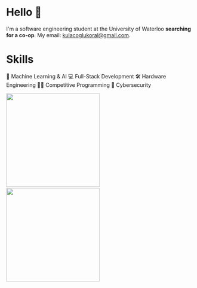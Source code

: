 # Hello 👋
I'm a software engineering student at the University of Waterloo **searching for a co-op**. My email: kulacoglukoral@gmail.com.

# Skills
🤖 Machine Learning & AI 💻 Full-Stack Development 🛠️ Hardware Engineering 👨‍💻 Competitive Programming 🔐 Cybersecurity

<div class='container'>
<img style="height: 250px; width: auto" class="img" src="https://github-readme-stats.vercel.app/api?username=KoralK5&show_icons=true&theme=gruvbox" />
&nbsp;
&nbsp;
<img style="height: 250px; width: auto" class="img" src="https://github-readme-stats.vercel.app/api/top-langs/?username=KoralK5&show_icons=true&theme=gruvbox" /></div>
</div>
